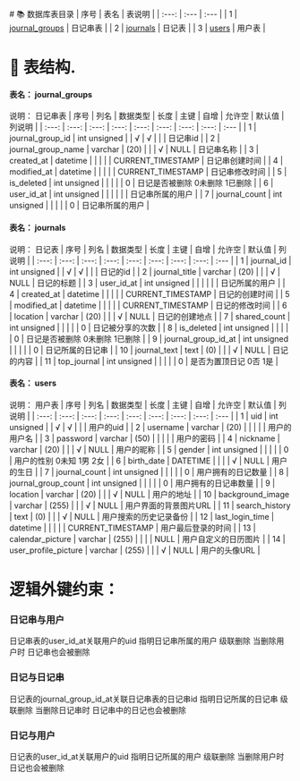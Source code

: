 ﻿﻿# 📚 数据库表目录
 | 序号 | 表名 | 表说明 | 
 | :---: | :--- | :--- | 
 | 1 | [journal_groups](#journal_groups) | 日记串表 | 
 | 2 | [journals](#journals) | 日记表 | 
 | 3 | [users](#users) | 用户表 | 
# 📒 表结构.
#### 表名： journal_groups
说明： 日记串表
| 序号 | 列名 | 数据类型 | 长度 | 主键 | 自增 | 允许空 | 默认值 | 列说明 |
| :---: | :---: | :---: | :---: | :---: | :---: | :---: | :---: | :--- |
| 1 | journal_group_id | int unsigned |  | √ | √ |  |  | 日记串id |
| 2 | journal_group_name | varchar | (20) |  |  | √ | NULL | 日记串名称 |
| 3 | created_at | datetime |  |  |  |  | CURRENT_TIMESTAMP | 日记串创建时间 |
| 4 | modified_at | datetime |  |  |  |  | CURRENT_TIMESTAMP | 日记串修改时间 |
| 5 | is_deleted | int unsigned |  |  |  |  | 0 | 日记是否被删除 0未删除 1已删除 |
| 6 | user_id_at | int unsigned |  |  |  |  |  | 日记串所属的用户 |
| 7 | journal_count | int unsigned |  |  |  |  | 0 | 日记串所属的用户 |

#### 表名： journals
说明： 日记表
| 序号 | 列名 | 数据类型 | 长度 | 主键 | 自增 | 允许空 | 默认值 | 列说明 |
| :---: | :---: | :---: | :---: | :---: | :---: | :---: | :---: | :--- |
| 1 | journal_id | int unsigned |  | √ | √ |  |  | 日记的id |
| 2 | journal_title | varchar | (20) |  |  | √ | NULL | 日记的标题 |
| 3 | user_id_at | int unsigned |  |  |  |  |  | 日记所属的用户 |
| 4 | created_at | datetime |  |  |  |  | CURRENT_TIMESTAMP | 日记的创建时间 |
| 5 | modified_at | datetime |  |  |  |  | CURRENT_TIMESTAMP | 日记的修改时间 |
| 6 | location | varchar | (20) |  |  | √ | NULL | 日记的创建地点 |
| 7 | shared_count | int unsigned |  |  |  |  | 0 | 日记被分享的次数 |
| 8 | is_deleted | int unsigned |  |  |  |  | 0 | 日记是否被删除 0未删除 1已删除 |
| 9 | journal_group_id_at | int unsigned |  |  |  |   | 0 | 日记所属的日记串 |
| 10 | journal_text | text | (0) |  |  | √ | NULL | 日记的内容 |
| 11 | top_journal | int unsigned |  |  |  |  | 0 | 是否为置顶日记 0否 1是 |

#### 表名： users
说明： 用户表
| 序号 | 列名 | 数据类型 | 长度 | 主键 | 自增 | 允许空 | 默认值 | 列说明 |
| :---: | :---: | :---: | :---: | :---: | :---: | :---: | :---: | :--- |
| 1 | uid | int unsigned |  | √ | √ |  |  | 用户的uid |
| 2 | username | varchar | (20) |  |  |  |  | 用户的用户名 |
| 3 | password | varchar | (50) |  |  |  |  | 用户的密码 |
| 4 | nickname | varchar | (20) |  |  | √ | NULL | 用户的昵称 |
| 5 | gender | int unsigned |  |  |  |  | 0 | 用户的性别 0未知 1男 2女 |
| 6 | birth_date | DATETIME |  |  |  | √ | NULL | 用户的生日 |
| 7 | journal_count | int unsigned |  |  |  |  | 0 | 用户拥有的日记数量 |
| 8 | journal_group_count | int unsigned |  |  |  |  | 0 | 用户拥有的日记串数量 |
| 9 | location | varchar | (20) |  |  | √ | NULL | 用户的地址 |
| 10 | background_image | varchar | (255) |  |  | √ | NULL | 用户界面的背景图片URL |
| 11 | search_history | text | (0) |  |  | √ | NULL | 用户搜索的历史记录备份 |
| 12 | last_login_time | datetime |  |  |  |  | CURRENT_TIMESTAMP | 用户最后登录的时间 |
| 13 | calendar_picture | varchar | (255) |  |  |  | NULL | 用户自定义的日历图片 |
| 14 | user_profile_picture | varchar | (255) |  |  | √ | NULL | 用户的头像URL |

# 逻辑外键约束：

### **日记串与用户**

 日记串表的user_id_at关联用户的uid 指明日记串所属的用户 级联删除 当删除用户时 日记串也会被删除

### **日记与日记串**

 日记表的journal_group_id_at关联日记串表的日记串id 指明日记所属的日记串 级联删除 当删除日记串时 日记串中的日记也会被删除

### **日记与用户**

 日记表的user_id_at关联用户的uid 指明日记所属的用户 级联删除 当删除用户时 日记也会被删除

